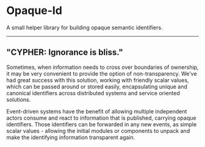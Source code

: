 Opaque-Id
=========

A small helper library for building opaque semantic identifiers.

-------------------------------------------------------------------------
## "CYPHER: Ignorance is bliss."

Sometimes, when information needs to cross over boundaries of ownership,
it may be very convenient to provide the option of non-transparency. We've
had great success with this solution, working with friendly scalar values, 
which can be passed around or stored easily, encapsulating unique and
canonical identifiers across distributed systems and service oriented
solutions.

Event-driven systems have the benefit of allowing multiple independent
actors consume and react to information that is published, carrying opaque
identifiers. Those identifiers can be forwarded in any new events, as simple
scalar values - allowing the initial modules or components to unpack and
make the identifying information transparent again.

